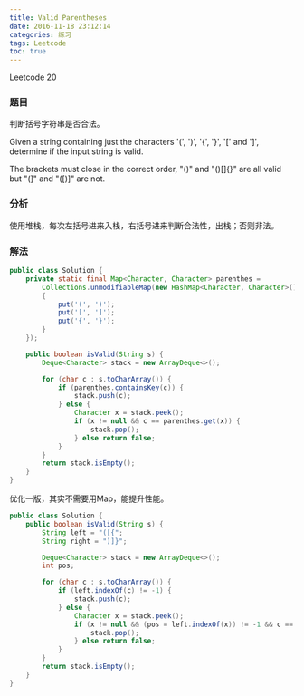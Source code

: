 ```yaml
---
title: Valid Parentheses
date: 2016-11-18 23:12:14
categories: 练习
tags: Leetcode
toc: true
---
```


Leetcode 20

### 题目

判断括号字符串是否合法。

Given a string containing just the characters '(', ')', '{', '}', '[' and ']', determine if the input string is valid.

The brackets must close in the correct order, "()" and "()[]{}" are all valid but "(]" and "([)]" are not.

### 分析

使用堆栈，每次左括号进来入栈，右括号进来判断合法性，出栈；否则非法。

### 解法

```java
public class Solution {
    private static final Map<Character, Character> parenthes = 
        Collections.unmodifiableMap(new HashMap<Character, Character>() {
        {
            put('(', ')');
            put('[', ']');
            put('{', '}');
        }
    });

    public boolean isValid(String s) {
        Deque<Character> stack = new ArrayDeque<>();

        for (char c : s.toCharArray()) {
            if (parenthes.containsKey(c)) {
                stack.push(c);
            } else {
                Character x = stack.peek();
                if (x != null && c == parenthes.get(x)) {
                    stack.pop();
                } else return false;
            }
        }
        return stack.isEmpty();
    }
}
```

优化一版，其实不需要用Map，能提升性能。

```java
public class Solution {
    public boolean isValid(String s) {
        String left = "([{";
        String right = ")]}";

        Deque<Character> stack = new ArrayDeque<>();
        int pos;

        for (char c : s.toCharArray()) {
            if (left.indexOf(c) != -1) {
                stack.push(c);
            } else {
                Character x = stack.peek();
                if (x != null && (pos = left.indexOf(x)) != -1 && c == right.charAt(pos)) {
                    stack.pop();
                } else return false;
            }
        }
        return stack.isEmpty();
    }
}
```